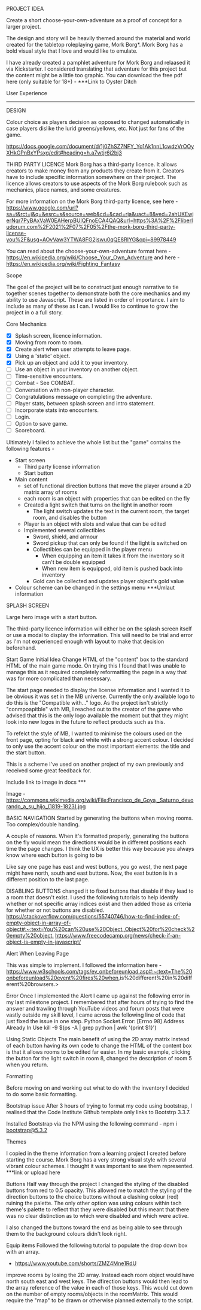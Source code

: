 PROJECT IDEA

Create a short choose-your-own-adventure as a proof of concept for a larger project.

The design and story will be heavily themed around the material and world created for the tabletop roleplaying game, Mork Borg*. Mork Borg has a bold visual style that I love and would like to emulate.

I have already created a pamphlet adventure for Mork Borg and relaased it via Kickstarter. I considered translating that adventure for this project but the content might be a little too graphic. You can download the free pdf here (only suitable for 18+) - ***Link to Oyster Ditch

User Experience

***

DESIGN

Colour choice as players decision as opposed to changed automatically in case players dislike the lurid greens/yellows, etc. Not just for fans of the game.

https://docs.google.com/document/d/1j0ZhSZ7NFY_Yo1Ak1nnL1cwdzVrOOyXHkGPnBxYPsxg/edit#heading=h.a7wtjr6j2bj3 

THIRD PARTY LICENCE
Mork Borg has a third-party licence. It allows creators to make money from any products they create from it. Creators have to include specific information somewhere on their project. The licence allows creators to use aspects of the Mork Borg rulebook such as mechanics, place names, and some creatures.

For more information on the Mork Borg third-party licence, see here - <https://www.google.com/url?sa=t&rct=j&q=&esrc=s&source=web&cd=&cad=rja&uact=8&ved=2ahUKEwjerNqr7PyBAxVaW0EAHerpBUIQFnoECA4QAQ&url=https%3A%2F%2Fliberludorum.com%2F2021%2F07%2F05%2Fthe-mork-borg-third-party-license-you%2F&usg=AOvVaw3YTWA8FG2jswu0qQE8RIYG&opi=89978449>

You can read about the choose-your-own-adventure format here - <https://en.wikipedia.org/wiki/Choose_Your_Own_Adventure> and here - <https://en.wikipedia.org/wiki/Fighting_Fantasy>

Scope

The goal of the project will be to construct just enough narrative to tie together scenes together to demonstrate both the core mechanics and my ability to use Javascript. These are listed in order of importance. I aim to include as many of these as I can. I would like to continue to grow the project in o a full story. 



Core Mechanics

- [x] Splash screen, licence information.
- [x] Moving from room to room.
- [x] Create alert when user attempts to leave page.
- [x] Using a 'static' object.
- [x] Pick up an object and add it to your inventory.
- [ ] Use an object in your inventory on another object.
- [ ] Time-sensitive encounters.
- [ ] Combat - See COMBAT.
- [ ] Conversation with non-player character.
- [ ] Congratulations message on completing the adventure.
- [ ] Player stats, between splash screen and intro statement.
- [ ] Incorporate stats into encounters.
- [ ] Login.
- [ ] Option to save game.
- [ ] Scoreboard.

Ultimately I failed to achieve the whole list but the "game" contains the following features - 

* Start screen
  * Third party license information
  * Start button
* Main content
  * set of functional direction buttons that move the player around a 2D matrix array of rooms
  * each room is an object with properties that can be edited on the fly
  * Created a light switch that turns on the light in another room
    * The light switch updates the text in the current room, the target room, and disables the button
  * Player is an object with slots and value that can be edited
  * Implemented several collectibles
    * Sword, shield, and armour
    * Sword pickup that can only be found if the light is switched on
    * Collectibles can be equipped in the player menu
      * When equipping an item it takes it from the inventory so it can't be double equipped
      * When new item is equipped, old item is pushed back into inventory
    * Gold can be collected and updates player object's gold value
* Colour scheme can be changed in the settings menu
***Umlaut information

SPLASH SCREEN

Large hero image with a start button.

The third-party licence information will either be on the splash screen itself or use a modal to display the information. This will need to be trial and error as I'm not experienced enough wth layout to make that decision beforehand.



Start Game
Initial Idea 
Change HTML of the "content" box to the standard HTML of the main game mode. On trying this I found that I was unable to manage this as it required completely reformatting the page in a way that was for more complicated than necessary. 

The start page needed to display the license information and I wanted it to be obvious it was set in the MB universe. Currently the only available logo to do this is the "Compatible with..." logo. As the project isn't strictly "conmpoapitble" with MB, I reached out to the creator of the game who advised that this is the only logo available the moment but that they might look into new logos in the future to reflect products such as this. 

To refelct the style of MB, I wanted to minimise the colours used on the front page, opting for black and white with a strong accent colour. I decided to only use the accent colour on the most important elements: the title and the start button. 

This is a scheme I've used on another project of my own previously and received some great feedback for. 

Include link to image in docs ***

Image - https://commons.wikimedia.org/wiki/File:Francisco_de_Goya,_Saturno_devorando_a_su_hijo_(1819-1823).jpg

BASIC NAVIGATION
Started by generating the buttons when moving rooms. Too complex/double handing. 

A couple of reasons. When it's formatted properly, generating the buttons on the fly would mean the directions would be in different positions each time the page changes. I think the UX is better this way because you always know where each button is going to be

Like say one page has east and west buttons, you go west, the next page might have north, south and east buttons. Now, the east button is in a different position to the last page.

DISABLING BUTTONS
changed it to fixed buttons that disable if they lead to a room that doesn't exist.
I used the following tutorials to help identify whether or not specific array indices exist and then added those as criteria for whether or not buttons are disabled.
<https://stackoverflow.com/questions/55740746/how-to-find-index-of-empty-object-in-array-of-object#:~:text=You%20can%20use%20Object.,Object%20for%20check%20empty%20object.>
<https://www.freecodecamp.org/news/check-if-an-object-is-empty-in-javascript/>

Alert When Leaving Page

This was simple to implement. I followed the information here - <https://www.w3schools.com/tags/ev_onbeforeunload.asp#:~:text=The%20onbeforeunload%20event%20fires%20when>,is%20different%20in%20different%20browsers.>


Error
Once I implemented the Alert I came up against the following error in my last milestone project. I remembered that after hours of trying to find the answer and trawling through YouTube videos and forum posts that were vastly outside my skill level, I came across the following line of code that just fixed the issue in one step. 
Python Socket.Error: [Errno 98] Address Already In Use
kill -9 $(ps -A | grep python | awk '{print $1}')

Using Static Objects
The main benefit of using the 2D array matrix instead of each button having its own code to change the HTML of the content box is that it allows rooms to be edited far easier. 
In my basic example, clicking the button for the light switch in room 8, changed the description of room 5 when you return.

Formatting


Before moving on and working out what to do with the inventory I decided to do some basic formatting. 

Bootstrap issue
After 3 hours of trying to format my code using bootstrap, I realised that the Code Institute Github template only links to Bootstrp 3.3.7. 

Installed Bootstrap via the NPM using the following command -
npm i bootstrap@5.3.2


Themes

I copied in the theme information from a learning project I created before starting the course. Mork Borg has a very strong visual style with several vibrant colour schemes. I thought it was important to see them represented. 
***link or upload here

Buttons
Half way through the project I changed the styling of the disabled buttons from red to 0.5 opacity. This allowed me to match the styling of the direction buttons to the choice buttons without a clashing colour (red) ruining the palette. The only other option was using colours within tach theme's palette to reflect that they were disabled but this meant that there was no clear distinction as to which were disabled and which were active. 

I also changed the buttons toward the end as being able to see through them to the background colours didn't look right. 

Equip items 
Followed the following tutorial to populate the drop down box with an array.

- <https://www.youtube.com/shorts/ZMZ4Mne1RdU>


improve rooms by losing the 2D array. Instead each room object would have north south east and west keys. The dfirection buttons would then lead to the array reference of the value in each of those keys. This would cut down on the number of empty rooms/objects in the roomMatrix. This would require the "map" to be drawn or otherwise planned externally to the script. 